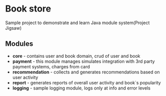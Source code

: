 # Book store
 Sample project to demonstrate and learn Java module system(Project Jigsaw)

## Modules
 - **core** - contains user and book domain, 
   crud of user and book
 - **payment** - this module manages simulates integration with 3rd party payment systems, charges from card
 - **recommendation** - collects and generates recommendations based on user activity
 - **report** - generates reports of overall user activity and book`s popularity
 - **logging** - sample logging module, logs only at info and error levels
